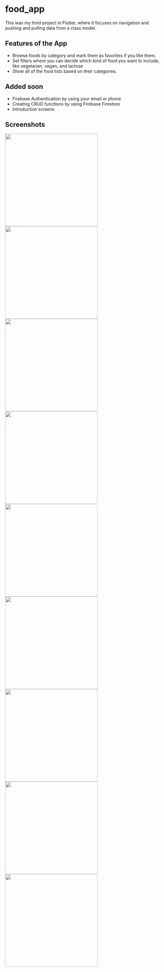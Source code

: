 # food_app

This was my third project in Flutter, where it focuses on navigation and pushing and pulling data from a class model.

## Features of the App

- Browse foods by category and mark them as favorites if you like them.
- Set filters where you can decide which kind of food you want to include, like vegetarian, vegan, and lactose
- Show all of the food lists based on their categories.

## Added soon

- Firebase Authentication by using your email or phone
- Creating CRUD functions by using Firebase Firestore
- Introduction screens


## Screenshots

<p>
<img src= "assets/splashscreen.jpg" width="300">
<img src= "assets/homescreen.jpg" width="300">
<img src= "assets/hamburgercategory screen.jpg" width="300">
<img src= "assets/categoryfoodscreen.jpg" width="300">
<img src= "assets/addtofavorites.jpg" width="300">
<img src= "assets/favoritesscreen.jpg" width="300">
<img src= "assets/removedtofavorites.jpg" width="300">
<img src= "assets/drawernavigation.jpg" width="300">
<img src= "assets/settingsscreen.jpg" width="300">
</p>